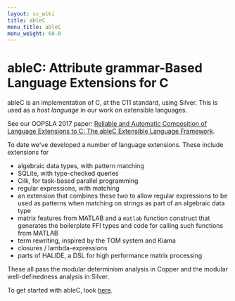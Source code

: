 ```yaml
---
layout: sv_wiki
title: ableC
menu_title: ableC
menu_weight: 60.0
---
```


# ableC: Attribute grammar-Based Language Extensions for C

ableC is an implementation of C, at the C11 standard,
using Silver.  This is used as a *host language* in our work on
extensible languages.  

See our OOPSLA 2017 paper: [Reliable and Automatic Composition of Language Extensions to C: The ableC Extensible Language Framework](http://www-users.cs.umn.edu/~evw/pubs/kaminski17oopsla/index.html).

To date we've developed a number of language extensions.  These
include extensions for

+ algebraic data types, with pattern matching
+ SQLite, with type-checked queries
+ Cilk, for task-based parallel programming
+ regular expressions, with matching
+ an extension that combines these two to allow regular expressions to
  be used as patterns when matching on strings as part of an
  algebraic data type
+ matrix features from MATLAB and a `matlab` function construct that
  generates the boilerplate FFI types and code for calling such
  functions from MATLAB
+ term rewriting, inspired by the TOM system and Kiama
+ closures / lambda-expressions
+ parts of HALIDE, a DSL for high performance matrix processing

These all pass the modular determinism analysis in Copper and the
modular well-definedness analysis in Silver.

To get started with ableC, look [here](/ableC/getting-started/index.html).

 
